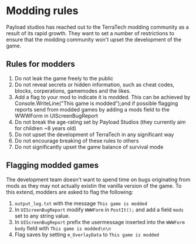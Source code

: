 # Modding rules

Payload studios has reached out to the TerraTech modding community as a result of its rapid growth. They want to set a number of restrictions to ensure that the modding community won't upset the development of the game.

## Rules for modders
1. Do not leak the game freely to the public
2. Do not reveal secrets or hidden information, such as cheat codes, blocks, corperations, gamemodes and the likes.
3. Add a flag to your mod to indicate it is modded. This can be achieved by Console.WriteLine("This game is modded");and if possible flagging reports send from modded games by adding a mods field to the WWWForm in UIScreenBugReport
4. Do not break the age-rating set by Payload Studios (they currently aim for children ~8 years old)
5. Do not upset the development of TerraTech in any significant way
6. Do not encourage breaking of these rules to others
7. Do not significantly upset the game balance of survival mode

## Flagging modded games

The development team doesn't want to spend time on bugs originating from mods as they may not actually existin the vanilla version of the game. To this extend, modders are asked to flag the following:

1. `output_log.txt` with the message `This game is modded`
2. In `UIScreenBugReport` modify `WWWForm` in `PostIt();` and add a field `mods` set to any string value.
3. In `UIScreenBugReport` prefix the usermessage inserted into the `WWWForm` `body` field with `This game is modded\n\n`
4. Flag saves by setting `m_OverlayData` to `This game is modded`
